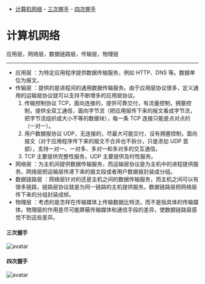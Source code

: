 <!-- TOC -->

- [计算机网络](#计算机网络)
      - [三次握手](#三次握手)
      - [四次握手](#四次握手)

<!-- /TOC -->

<a id="markdown-计算机网络" name="计算机网络"></a>
# 计算机网络
应用层，网络层，数据链路层，传输层，物理层

---
- 应用层 ：为特定应用程序提供数据传输服务，例如 HTTP、DNS 等。数据单位为报文。
- 传输层 ：提供的是进程间的通用数据传输服务。由于应用层协议很多，定义通用的运输层协议就可以支持不断增多的应用层协议。
  1. 传输控制协议 TCP，面向连接的，提供可靠交付，有流量控制，拥塞控制，提供全双工通信，面向字节流（把应用层传下来的报文看成字节流，把字节流组织成大小不等的数据块），每一条 TCP 连接只能是点对点的（一对一）。
  2. 用户数据报协议 UDP，无连接的，尽最大可能交付，没有拥塞控制，面向报文（对于应用程序传下来的报文不合并也不拆分，只是添加 UDP 首部），支持一对一、一对多、多对一和多对多的交互通信。
  3. TCP 主要提供完整性服务，UDP 主要提供及时性服务。
- 网络层 ：为主机间提供数据传输服务，而运输层协议是为主机中的进程提供服务。网络层把运输层传递下来的报文段或者用户数据报封装成分组。
- 数据链路层 ：网络层针对的还是主机之间的数据传输服务，而主机之间可以有很多链路，链路层协议就是为同一链路的主机提供服务。数据链路层把网络层传下来的分组封装成帧。
- 物理层 ：考虑的是怎样在传输媒体上传输数据比特流，而不是指具体的传输媒体。物理层的作用是尽可能屏蔽传输媒体和通信手段的差异，使数据链路层感觉不到这些差异。

<a id="markdown-三次握手" name="三次握手"></a>
#### 三次握手
![avatar](https://img-blog.csdn.net/20180916233512638?watermark/2/text/aHR0cHM6Ly9ibG9nLmNzZG4ubmV0L2hia3podTEzNTc5/font/5a6L5L2T/fontsize/400/fill/I0JBQkFCMA==/dissolve/70)
<a id="markdown-四次握手" name="四次握手"></a>
#### 四次握手
![avatar](https://img-blog.csdn.net/20180916233643324?watermark/2/text/aHR0cHM6Ly9ibG9nLmNzZG4ubmV0L2hia3podTEzNTc5/font/5a6L5L2T/fontsize/400/fill/I0JBQkFCMA==/dissolve/70)


